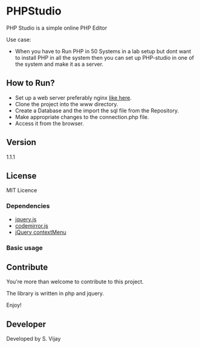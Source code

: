 # PHPStudio

PHP Studio is a simple online PHP Editor

Use case:
- When you have to Run PHP in 50 Systems in a lab setup but dont want to install PHP in all the system then you can set up PHP-studio in one of the system and make it as a server.

## How to Run?

- Set up a web server preferably nginx [like here](https://www.digitalocean.com/community/tutorials/how-to-install-linux-nginx-mysql-php-lemp-stack-on-ubuntu-14-04).
- Clone the project into the www directory.
- Create a Database and the import the sql file from the Repository.
- Make appropriate changes to the connection.php file.
- Access it from the browser.

## Version

1.1.1

## License

MIT Licence

### Dependencies
- [jquery.js](https://github.com/daneden/animate.css)
- [codemirror.js](https://github.com/codemirror/codemirror)
- [jQuery contextMenu](http://swisnl.github.io/jQuery-contextMenu)
### Basic usage


## Contribute

You're more than welcome to contribute to this project. 

The library is written in php and jquery.

Enjoy!


## Developer

Developed by S. Vijay
